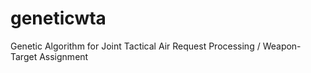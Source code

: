 # geneticwta
Genetic Algorithm for Joint Tactical Air Request Processing / Weapon-Target Assignment
